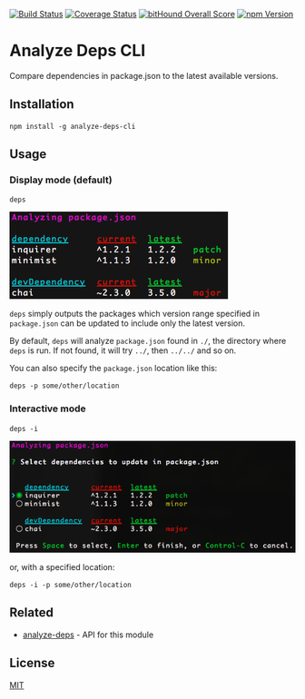[![Build Status](https://img.shields.io/codeship/57c45940-71a4-0134-fc58-4aa32a10a3f8/master.svg?style=flat-square)](https://codeship.com/projects/178400)
[![Coverage Status](https://img.shields.io/codecov/c/github/moroshko/analyze-deps-cli/master.svg?style=flat-square)](https://codecov.io/gh/moroshko/analyze-deps-cli)
[![bitHound Overall Score](https://www.bithound.io/github/moroshko/analyze-deps-cli/badges/score.svg)](https://www.bithound.io/github/moroshko/analyze-deps-cli)
[![npm Version](https://img.shields.io/npm/v/analyze-deps-cli.svg?style=flat-square)](https://npmjs.org/package/analyze-deps-cli)

# Analyze Deps CLI

Compare dependencies in package.json to the latest available versions.

## Installation

```shell
npm install -g analyze-deps-cli
```

## Usage

### Display mode (default)

```shell
deps
```

![display mode](display-mode.png)

`deps` simply outputs the packages which version range specified in `package.json` can be updated to include only the latest version.

By default, `deps` will analyze `package.json` found in `./`, the directory where `deps` is run. If not found, it will try `../`, then `../../` and so on.

You can also specify the `package.json` location like this:

```shell
deps -p some/other/location
```

### Interactive mode

```shell
deps -i
```

![interactive mode](interactive-mode.png)

or, with a specified location:

```shell
deps -i -p some/other/location
```

## Related

* [analyze-deps](https://github.com/moroshko/analyze-deps) - API for this module

## License

[MIT](http://moroshko.mit-license.org)
